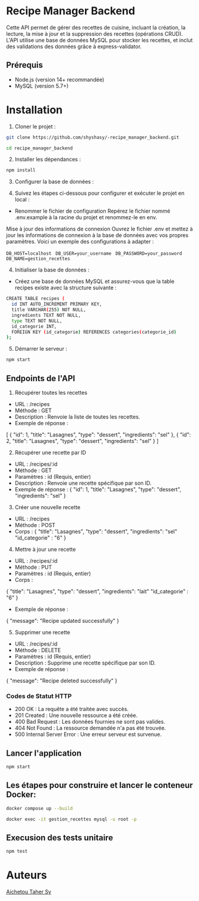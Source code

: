 # Recipe Manager Backend

Cette API permet de gérer des recettes de cuisine, incluant la création, la lecture, la mise à jour et la suppression des recettes (opérations CRUD). L'API utilise une base de données MySQL pour stocker les recettes, et inclut des validations des données grâce à express-validator.

## Prérequis

- Node.js (version 14+ recommandée)
- MySQL (version 5.7+)

# Installation

1. Cloner le projet :

```bash
git clone https://github.com/shyshasy/-recipe_manager_backend.git
```

```bash
cd recipe_manager_backend
```

2. Installer les dépendances :

```bash
npm install
```

3. Configurer la base de données :

4. Suivez les étapes ci-dessous pour configurer et exécuter le projet en local :

- Renommer le fichier de configuration Repérez le fichier nommé .env.example à la racine du projet et renommez-le en env.

Mise à jour des informations de connexion Ouvrez le fichier .env et mettez à jour les informations de connexion à la base de données avec vos propres paramètres. Voici un exemple des configurations à adapter :

`DB_HOST=localhost `
`DB_USER=your_username`
` DB_PASSWORD=your_password` 
`DB_NAME=gestion_recettes`


4. Initialiser la base de données :

- Créez une base de données MySQL et assurez-vous que la table recipes existe avec la structure suivante :

```bash
CREATE TABLE recipes (
  id INT AUTO_INCREMENT PRIMARY KEY,
  title VARCHAR(255) NOT NULL,
  ingredients TEXT NOT NULL,
  type TEXT NOT NULL,
  id_categorie INT,  
  FOREIGN KEY (id_categorie) REFERENCES categories(categorie_id)  
);
```

5. Démarrer le serveur :

```bash
npm start
```

## Endpoints de l'API

1. Récupérer toutes les recettes

- URL : /recipes
- Méthode : GET
- Description : Renvoie la liste de toutes les recettes.
- Exemple de réponse :

[
{
"id": 1,
"title": "Lasagnes",
"type": "dessert",
"ingredients": "sel"
},
{
"id": 2,
"title": "Lasagnes",
"type": "dessert",
"ingredients": "sel"
}
]

2. Récupérer une recette par ID

- URL : /recipes/:id
- Méthode : GET
- Paramètres : id (Requis, entier)
- Description : Renvoie une recette spécifique par son ID.
- Exemple de réponse :
  {
  "id": 1,
  "title": "Lasagnes",
"type": "dessert",
"ingredients": "sel"
  }

3. Créer une nouvelle recette

- URL : /recipes
- Méthode : POST
- Corps :
  {
  "title": "Lasagnes",
  "type": "dessert",
  "ingredients": "sel"
  "id_categorie" : "6"
  }

4.  Mettre à jour une recette

- URL : /recipes/:id
- Méthode : PUT
- Paramètres : id (Requis, entier)
- Corps :

{
"title": "Lasagnes",
"type": "dessert",
"ingredients": "lait"
"id_categorie" : "6"
}

- Exemple de réponse :

{
"message": "Recipe updated successfully"
}

5. Supprimer une recette

- URL : /recipes/:id
- Méthode : DELETE
- Paramètres : id (Requis, entier)
- Description : Supprime une recette spécifique par son ID.
- Exemple de réponse :

{
"message": "Recipe deleted successfully"
}

### Codes de Statut HTTP

- 200 OK : La requête a été traitée avec succès.
- 201 Created : Une nouvelle ressource a été créée.
- 400 Bad Request : Les données fournies ne sont pas valides.
- 404 Not Found : La ressource demandée n'a pas été trouvée.
- 500 Internal Server Error : Une erreur serveur est survenue.

## Lancer l'application

```bash
npm start
```

## Les étapes pour construire et lancer le conteneur Docker:

```bash
docker compose up --build
```

```bash
docker exec -it gestion_recettes mysql -u root -p
```

## Execusion des tests unitaire

```bash
npm test
```

# Auteurs

[Aichetou Taher Sy ](https://github.com/shyshasy)
